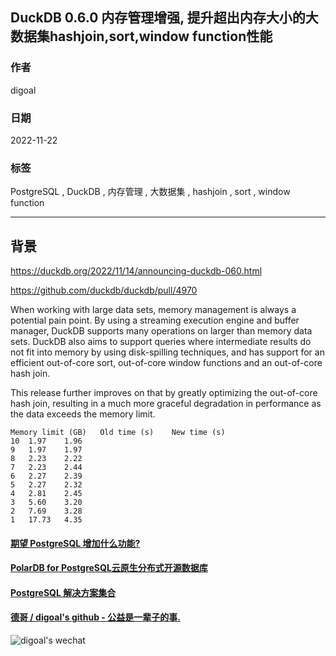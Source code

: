 ## DuckDB 0.6.0 内存管理增强, 提升超出内存大小的大数据集hashjoin,sort,window function性能   
              
### 作者              
digoal              
              
### 日期              
2022-11-22             
              
### 标签              
PostgreSQL , DuckDB , 内存管理 , 大数据集 , hashjoin , sort , window function            
              
----              
              
## 背景              
https://duckdb.org/2022/11/14/announcing-duckdb-060.html      
      
https://github.com/duckdb/duckdb/pull/4970  
  
When working with large data sets, memory management is always a potential pain point. By using a streaming execution engine and buffer manager, DuckDB supports many operations on larger than memory data sets. DuckDB also aims to support queries where intermediate results do not fit into memory by using disk-spilling techniques, and has support for an efficient out-of-core sort, out-of-core window functions and an out-of-core hash join.  
  
This release further improves on that by greatly optimizing the out-of-core hash join, resulting in a much more graceful degradation in performance as the data exceeds the memory limit.  
  
    
```  
Memory limit (GB)	Old time (s)	New time (s)  
10	1.97	1.96  
9	1.97	1.97  
8	2.23	2.22  
7	2.23	2.44  
6	2.27	2.39  
5	2.27	2.32  
4	2.81	2.45  
3	5.60	3.20  
2	7.69	3.28  
1	17.73	4.35  
```  
  
  
#### [期望 PostgreSQL 增加什么功能?](https://github.com/digoal/blog/issues/76 "269ac3d1c492e938c0191101c7238216")
  
  
#### [PolarDB for PostgreSQL云原生分布式开源数据库](https://github.com/ApsaraDB/PolarDB-for-PostgreSQL "57258f76c37864c6e6d23383d05714ea")
  
  
#### [PostgreSQL 解决方案集合](https://yq.aliyun.com/topic/118 "40cff096e9ed7122c512b35d8561d9c8")
  
  
#### [德哥 / digoal's github - 公益是一辈子的事.](https://github.com/digoal/blog/blob/master/README.md "22709685feb7cab07d30f30387f0a9ae")
  
  
![digoal's wechat](../pic/digoal_weixin.jpg "f7ad92eeba24523fd47a6e1a0e691b59")
  
